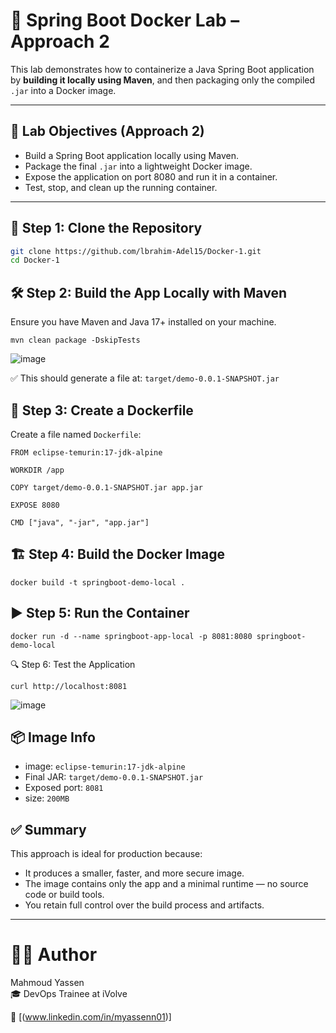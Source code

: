 # 🚀 Spring Boot Docker Lab – Approach 2

This lab demonstrates how to containerize a Java Spring Boot application by **building it locally using Maven**, and then packaging only the compiled `.jar` into a Docker image.

---

## 🎯 Lab Objectives (Approach 2)

- Build a Spring Boot application locally using Maven.
- Package the final `.jar` into a lightweight Docker image.
- Expose the application on port 8080 and run it in a container.
- Test, stop, and clean up the running container.

---

## 📁 Step 1: Clone the Repository

```bash
git clone https://github.com/lbrahim-Adel15/Docker-1.git
cd Docker-1
```

## 🛠️ Step 2: Build the App Locally with Maven
Ensure you have Maven and Java 17+ installed on your machine.
```
mvn clean package -DskipTests
```
![image](https://github.com/user-attachments/assets/47376d04-164b-4349-b901-bab8bcee8a38)


✅ This should generate a file at: `target/demo-0.0.1-SNAPSHOT.jar`

## 🐳 Step 3: Create a Dockerfile

Create a file named `Dockerfile`:
```
FROM eclipse-temurin:17-jdk-alpine

WORKDIR /app

COPY target/demo-0.0.1-SNAPSHOT.jar app.jar

EXPOSE 8080

CMD ["java", "-jar", "app.jar"]

```
## 🏗️ Step 4: Build the Docker Image
```
docker build -t springboot-demo-local .
```
## ▶️ Step 5: Run the Container
```
docker run -d --name springboot-app-local -p 8081:8080 springboot-demo-local
```
🔍 Step 6: Test the Application
```
curl http://localhost:8081
```
![image](https://github.com/user-attachments/assets/ec7321e8-4dcf-4205-bf6b-6d640d8ec9f8)

## 📦 Image Info
-  image: `eclipse-temurin:17-jdk-alpine`
- Final JAR: `target/demo-0.0.1-SNAPSHOT.jar`
- Exposed port: `8081`
- size: `200MB`

## ✅ Summary

This approach is ideal for production because:
- It produces a smaller, faster, and more secure image.
- The image contains only the app and a minimal runtime — no source code or build tools.
- You retain full control over the build process and artifacts.

---
# 👨‍💻 Author  
Mahmoud Yassen  
🎓 DevOps Trainee at iVolve

🔗 [(www.linkedin.com/in/myassenn01)]





